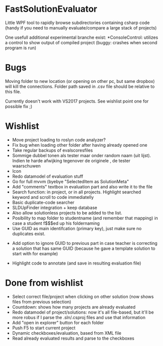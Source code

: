 FastSolutionEvaluator
=====================

Little WPF tool to rapidly browse subdirectories containing csharp code (handy if you need to manually evaluate/compare a large stack of projects)

One usefull additional experimental branche exist:
	*ConsoleControl: utilizes a control to show output of compiled project (buggy: crashes when second program is run)

# Bugs
Moving folder to new location (or opening on other pc, but same dropbox) will kill the connections. Folder path saved in .csv file should be relative to this file.

Currently doesn't work with VS2017 projects. See wishlist point one for possible fix ;)
	
# Wishlist
* Move project loading to roslyn code analyzer?
* Fix bug when loading other folder after having already opened one
* Take regular backups of evalscoresfiles
* Sommige dubbel tonen als tester maar onder random naam (uit lijst). Indien te harde afwijking tegenover de originele , de tester waarschuwen 
* Icon
* Redo datamodel of evaluation stuff
* Go for full mvvm (byebye "SelectedItem as SolutionMeta"
* Add "comments" textbox in evaluation part and also write it to the file
* Search function: in project, or in all projects. Highlight searched keyword and scroll to code immediatelly
* Basic duplicate-code searcher 
* SLDUpFinder integration + keep database
* Also allow solutionless projects to be added to the list.
* Posibility to map folder to studentname (and remember that mapping) in case a student f$$$ed up his foldernaming
* Use GUID as main identifcation (primary key), just make sure no duplicates exist. 
- Add option to ignore GUID to previous part in case teacher is correcting a solution that has same GUID (because he gave a template solution to start with for example)
* Highlight code to annotate (and save in resulting evaluation file)

# Done from wishlist
* Select correct file/project when clicking on other solution (now shows files from previous selection)
* Countdown: shows how many projects are already evaluated 
* Redo datamodel of project/solutions: now it's all file-based, but it'll be more robus if I parse the .sln/.csproj files and use that information
* Add "open in explorer" button for each folder
* Push F5 to start current project
* Dynamic checkboxes/evaluation, based from XML file
* Read already evaluated results and parse to the checkboxes